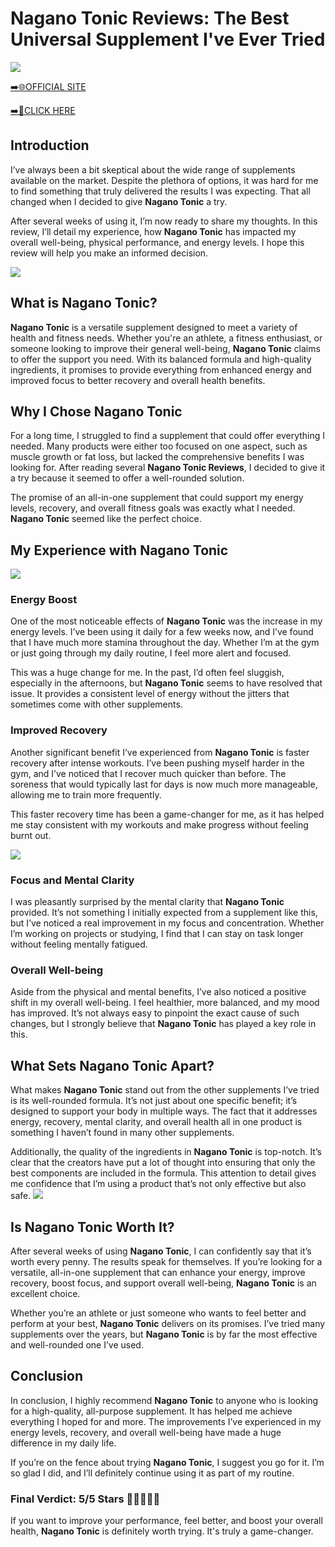 # Nagano Tonic Reviews: The Best Universal Supplement I've Ever Tried

[![](https://static.vecteezy.com/system/resources/thumbnails/019/896/014/small/buy-now-gradient-button-with-cart-symbol-buy-now-illustration-png.png)](https://edetoop.top/lander/sugarpreland-1/negaton.html) 

[➡️🌐OFFICIAL SITE](https://edetoop.top/lander/sugarpreland-1/negaton.html) 

[➡️🔗CLICK HERE](https://edetoop.top/lander/sugarpreland-1/negaton.html) 


## Introduction

I’ve always been a bit skeptical about the wide range of supplements available on the market. Despite the plethora of options, it was hard for me to find something that truly delivered the results I was expecting. That all changed when I decided to give **Nagano Tonic** a try.

After several weeks of using it, I’m now ready to share my thoughts. In this review, I’ll detail my experience, how **Nagano Tonic** has impacted my overall well-being, physical performance, and energy levels. I hope this review will help you make an informed decision. 

[![](https://wallpapers.com/images/hd/red-order-now-button-udg4jcj4arvn8b0n-2.png)](https://edetoop.top/lander/sugarpreland-1/negaton.html)  

## What is Nagano Tonic?

**Nagano Tonic** is a versatile supplement designed to meet a variety of health and fitness needs. Whether you're an athlete, a fitness enthusiast, or someone looking to improve their general well-being, **Nagano Tonic** claims to offer the support you need. With its balanced formula and high-quality ingredients, it promises to provide everything from enhanced energy and improved focus to better recovery and overall health benefits.

## Why I Chose Nagano Tonic

For a long time, I struggled to find a supplement that could offer everything I needed. Many products were either too focused on one aspect, such as muscle growth or fat loss, but lacked the comprehensive benefits I was looking for. After reading several **Nagano Tonic Reviews**, I decided to give it a try because it seemed to offer a well-rounded solution.

The promise of an all-in-one supplement that could support my energy levels, recovery, and overall fitness goals was exactly what I needed. **Nagano Tonic** seemed like the perfect choice.

## My Experience with Nagano Tonic

[![](https://static.vecteezy.com/system/resources/thumbnails/019/896/014/small/buy-now-gradient-button-with-cart-symbol-buy-now-illustration-png.png)](https://edetoop.top/lander/sugarpreland-1/negaton.html)

### Energy Boost

One of the most noticeable effects of **Nagano Tonic** was the increase in my energy levels. I’ve been using it daily for a few weeks now, and I’ve found that I have much more stamina throughout the day. Whether I’m at the gym or just going through my daily routine, I feel more alert and focused.

This was a huge change for me. In the past, I’d often feel sluggish, especially in the afternoons, but **Nagano Tonic** seems to have resolved that issue. It provides a consistent level of energy without the jitters that sometimes come with other supplements.

### Improved Recovery

Another significant benefit I’ve experienced from **Nagano Tonic** is faster recovery after intense workouts. I’ve been pushing myself harder in the gym, and I’ve noticed that I recover much quicker than before. The soreness that would typically last for days is now much more manageable, allowing me to train more frequently.

This faster recovery time has been a game-changer for me, as it has helped me stay consistent with my workouts and make progress without feeling burnt out.

[![](https://wallpapers.com/images/hd/red-order-now-button-udg4jcj4arvn8b0n-2.png)](https://edetoop.top/lander/sugarpreland-1/negaton.html)  

### Focus and Mental Clarity

I was pleasantly surprised by the mental clarity that **Nagano Tonic** provided. It’s not something I initially expected from a supplement like this, but I’ve noticed a real improvement in my focus and concentration. Whether I’m working on projects or studying, I find that I can stay on task longer without feeling mentally fatigued.

### Overall Well-being

Aside from the physical and mental benefits, I’ve also noticed a positive shift in my overall well-being. I feel healthier, more balanced, and my mood has improved. It’s not always easy to pinpoint the exact cause of such changes, but I strongly believe that **Nagano Tonic** has played a key role in this.

## What Sets Nagano Tonic Apart?

What makes **Nagano Tonic** stand out from the other supplements I’ve tried is its well-rounded formula. It’s not just about one specific benefit; it’s designed to support your body in multiple ways. The fact that it addresses energy, recovery, mental clarity, and overall health all in one product is something I haven’t found in many other supplements.

Additionally, the quality of the ingredients in **Nagano Tonic** is top-notch. It’s clear that the creators have put a lot of thought into ensuring that only the best components are included in the formula. This attention to detail gives me confidence that I’m using a product that’s not only effective but also safe.
[![](https://static.vecteezy.com/system/resources/thumbnails/019/896/014/small/buy-now-gradient-button-with-cart-symbol-buy-now-illustration-png.png)](https://edetoop.top/lander/sugarpreland-1/negaton.html)
## Is Nagano Tonic Worth It?

After several weeks of using **Nagano Tonic**, I can confidently say that it’s worth every penny. The results speak for themselves. If you’re looking for a versatile, all-in-one supplement that can enhance your energy, improve recovery, boost focus, and support overall well-being, **Nagano Tonic** is an excellent choice.

Whether you’re an athlete or just someone who wants to feel better and perform at your best, **Nagano Tonic** delivers on its promises. I’ve tried many supplements over the years, but **Nagano Tonic** is by far the most effective and well-rounded one I’ve used.

## Conclusion

In conclusion, I highly recommend **Nagano Tonic** to anyone who is looking for a high-quality, all-purpose supplement. It has helped me achieve everything I hoped for and more. The improvements I’ve experienced in my energy levels, recovery, and overall well-being have made a huge difference in my daily life.

If you’re on the fence about trying **Nagano Tonic**, I suggest you go for it. I’m so glad I did, and I’ll definitely continue using it as part of my routine.

### Final Verdict: 5/5 Stars 🌟🌟🌟🌟🌟

If you want to improve your performance, feel better, and boost your overall health, **Nagano Tonic** is definitely worth trying. It's truly a game-changer.
